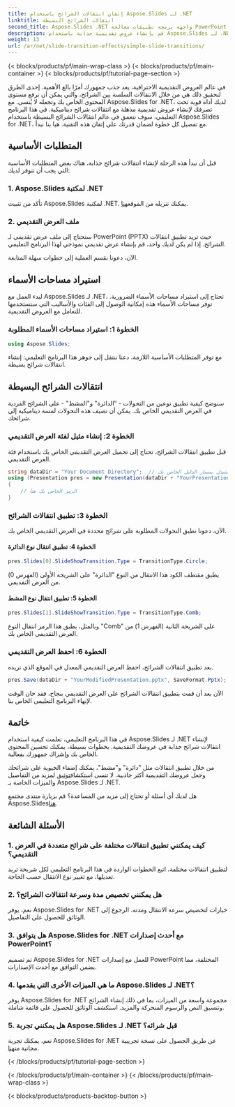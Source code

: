 ```yaml
---
title: إتقان انتقالات الشرائح باستخدام Aspose.Slides لـ .NET
linktitle: انتقالات الشرائح البسيطة
second_title: Aspose.Slides .NET واجهة برمجة تطبيقات معالجة PowerPoint
description: قم بإنشاء عروض تقديمية جذابة باستخدام Aspose.Slides لـ .NET. تعلم كيفية تطبيق انتقالات الشرائح الديناميكية دون عناء.
weight: 13
url: /ar/net/slide-transition-effects/simple-slide-transitions/
---
```


{< blocks/products/pf/main-wrap-class >}
{< blocks/products/pf/main-container >}
{< blocks/products/pf/tutorial-page-section >}


في عالم العروض التقديمية الاحترافية، يعد جذب جمهورك أمرًا بالغ الأهمية. إحدى الطرق لتحقيق ذلك هي من خلال الانتقالات السلسة بين الشرائح، والتي يمكن أن ترفع مستوى المحتوى الخاص بك وتجعله لا يُنسى. مع Aspose.Slides for .NET، لديك أداة قوية تحت تصرفك لإنشاء عروض تقديمية مذهلة مع انتقالات شرائح ديناميكية. في هذا البرنامج التعليمي، سوف نتعمق في عالم انتقالات الشرائح البسيطة باستخدام Aspose.Slides for .NET، مع تفصيل كل خطوة لضمان قدرتك على إتقان هذه التقنية. هيا بنا نبدأ.

## المتطلبات الأساسية

قبل أن نبدأ هذه الرحلة لإنشاء انتقالات شرائح جذابة، هناك بعض المتطلبات الأساسية التي يجب أن تتوفر لديك:

### 1. Aspose.Slides لمكتبة .NET

 تأكد من تثبيت Aspose.Slides لمكتبة .NET. يمكنك تنزيله من الموقع[هنا](https://releases.aspose.com/slides/net/).

### 2. ملف العرض التقديمي

ستحتاج إلى ملف عرض تقديمي لـ PowerPoint (PPTX) حيث تريد تطبيق انتقالات الشرائح. إذا لم يكن لديك واحد، قم بإنشاء عرض تقديمي نموذجي لهذا البرنامج التعليمي.

الآن، دعونا نقسم العملية إلى خطوات سهلة المتابعة.

## استيراد مساحات الأسماء

لبدء العمل مع Aspose.Slides لـ .NET، تحتاج إلى استيراد مساحات الأسماء الضرورية. توفر مساحات الأسماء هذه إمكانية الوصول إلى الفئات والأساليب التي ستستخدمها للتعامل مع العروض التقديمية.

### الخطوة 1: استيراد مساحات الأسماء المطلوبة

```csharp
using Aspose.Slides;
```

مع توفر المتطلبات الأساسية اللازمة، دعنا ننتقل إلى جوهر هذا البرنامج التعليمي: إنشاء انتقالات شرائح بسيطة.

## انتقالات الشرائح البسيطة

سنوضح كيفية تطبيق نوعين من التحولات - "الدائرة" و"المشط" - على الشرائح الفردية في العرض التقديمي الخاص بك. يمكن أن تضيف هذه التحولات لمسة ديناميكية إلى شرائحك.

### الخطوة 2: إنشاء مثيل لفئة العرض التقديمي

قبل تطبيق انتقالات الشرائح، تحتاج إلى تحميل العرض التقديمي الخاص بك باستخدام فئة العرض التقديمي.

```csharp
string dataDir = "Your Document Directory";  // استبدل بمسار الدليل الخاص بك
using (Presentation pres = new Presentation(dataDir + "YourPresentation.pptx"))
{
    // الرمز الخاص بك هنا
}
```

### الخطوة 3: تطبيق انتقالات الشرائح

الآن، دعونا نطبق التحولات المطلوبة على شرائح محددة في العرض التقديمي الخاص بك.

#### الخطوة 4: تطبيق انتقال نوع الدائرة

```csharp
pres.Slides[0].SlideShowTransition.Type = TransitionType.Circle;
```

يطبق مقتطف الكود هذا الانتقال من النوع "الدائرة" على الشريحة الأولى (الفهرس 0) من العرض التقديمي.

#### الخطوة 5: تطبيق انتقال نوع المشط

```csharp
pres.Slides[1].SlideShowTransition.Type = TransitionType.Comb;
```

وبالمثل، يطبق هذا الرمز انتقال النوع "Comb" على الشريحة الثانية (الفهرس 1) من العرض التقديمي الخاص بك.

### الخطوة 6: احفظ العرض التقديمي

بعد تطبيق انتقالات الشرائح، احفظ العرض التقديمي المعدل في الموقع الذي تريده.

```csharp
pres.Save(dataDir + "YourModifiedPresentation.pptx", SaveFormat.Pptx);
```

الآن بعد أن قمت بتطبيق انتقالات الشرائح على العرض التقديمي بنجاح، فقد حان الوقت لإنهاء البرنامج التعليمي الخاص بنا.

## خاتمة

في هذا البرنامج التعليمي، تعلمت كيفية استخدام Aspose.Slides لـ .NET لإنشاء انتقالات شرائح جذابة في عروضك التقديمية. بخطوات بسيطة، يمكنك تحسين المحتوى الخاص بك وإشراك جمهورك بفعالية.

 من خلال تطبيق انتقالات مثل "دائرة" و"مشط"، يمكنك إضفاء الحيوية على شرائحك وجعل عروضك التقديمية أكثر جاذبية. لا تنسى استكشاف[توثيق](https://reference.aspose.com/slides/net/) لمزيد من التفاصيل والميزات الخاصة بـ Aspose.Slides لـ .NET.

 هل لديك أي أسئلة أو تحتاج إلى مزيد من المساعدة؟ قم بزيارة منتدى مجتمع Aspose.Slides[هنا](https://forum.aspose.com/).

## الأسئلة الشائعة

### 1. كيف يمكنني تطبيق انتقالات مختلفة على شرائح متعددة في العرض التقديمي؟
لتطبيق انتقالات مختلفة، اتبع الخطوات الواردة في هذا البرنامج التعليمي لكل شريحة تريد تعديلها، مع تغيير نوع الانتقال حسب الحاجة.

### 2. هل يمكنني تخصيص مدة وسرعة انتقالات الشرائح؟
نعم، يوفر Aspose.Slides for .NET خيارات لتخصيص سرعة الانتقال ومدته. الرجوع إلى الوثائق للحصول على التفاصيل.

### 3. هل يتوافق Aspose.Slides for .NET مع أحدث إصدارات PowerPoint؟
تم تصميم Aspose.Slides for .NET للعمل مع إصدارات PowerPoint المختلفة، مما يضمن التوافق مع أحدث الإصدارات.

### 4. ما هي الميزات الأخرى التي يقدمها Aspose.Slides لـ .NET؟
يوفر Aspose.Slides for .NET مجموعة واسعة من الميزات، بما في ذلك إنشاء الشرائح وتنسيق النص والرسوم المتحركة والمزيد. استكشف الوثائق للحصول على قائمة شاملة.

### 5. هل يمكنني تجربة Aspose.Slides لـ .NET قبل شرائه؟
 نعم، يمكنك تجربة Aspose.Slides for .NET عن طريق الحصول على نسخة تجريبية مجانية من[هنا](https://releases.aspose.com/).

{< /blocks/products/pf/tutorial-page-section >}

{< /blocks/products/pf/main-container >}
{< /blocks/products/pf/main-wrap-class >}

{< blocks/products/products-backtop-button >}
